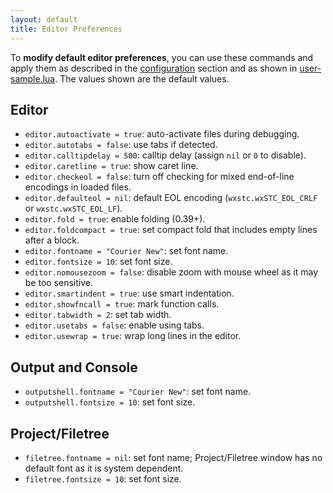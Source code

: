 ```yaml
---
layout: default
title: Editor Preferences
---
```


To **modify default editor preferences**, you can use these commands and apply them 
as described in the [configuration](doc-configuration.html) section
and as shown in [user-sample.lua](https://github.com/pkulchenko/ZeroBraneStudio/blob/master/cfg/user-sample.lua).
The values shown are the default values.

## Editor

- `editor.autoactivate = true`: auto-activate files during debugging.
- `editor.autotabs = false`: use tabs if detected.
- `editor.calltipdelay = 500`: calltip delay (assign `nil` or `0` to disable).
- `editor.caretline = true`: show caret line.
- `editor.checkeol = false`: turn off checking for mixed end-of-line encodings in loaded files.
- `editor.defaulteol = nil`: default EOL encoding (`wxstc.wxSTC_EOL_CRLF` or `wxstc.wxSTC_EOL_LF`).
- `editor.fold = true`: enable folding (0.39+).
- `editor.foldcompact = true`: set compact fold that includes empty lines after a block.
- `editor.fontname = "Courier New"`: set font name.
- `editor.fontsize = 10`: set font size.
- `editor.nomousezoom = false`: disable zoom with mouse wheel as it may be too sensitive.
- `editor.smartindent = true`: use smart indentation.
- `editor.showfncall = true`: mark function calls.
- `editor.tabwidth = 2`: set tab width.
- `editor.usetabs = false`: enable using tabs.
- `editor.usewrap = true`: wrap long lines in the editor.

## Output and Console

- `outputshell.fontname = "Courier New"`: set font name.
- `outputshell.fontsize = 10`: set font size.

## Project/Filetree

- `filetree.fontname = nil`: set font name; Project/Filetree window has no default font as it is system dependent.
- `filetree.fontsize = 10`: set font size.
